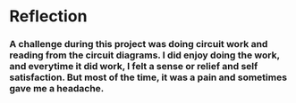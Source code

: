 # Reflection
### A challenge during this project was doing circuit work and reading from the circuit diagrams. I did enjoy doing the work, and everytime it did work, I felt a sense or relief and self satisfaction. But most of the time, it was a pain and sometimes gave me a headache. 


